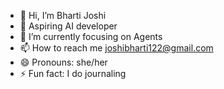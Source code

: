 - 👋 Hi, I’m Bharti Joshi
- 👀 Aspiring AI developer
- 🌱 I’m currently focusing on Agents
- 📫 How to reach me joshibharti122@gmail.com
- 😄 Pronouns: she/her
- ⚡ Fun fact: I do journaling 

<!---
bhartijoshi04/bhartijoshi04 is a ✨ special ✨ repository because its `README.md` (this file) appears on your GitHub profile.
You can click the Preview link to take a look at your changes.
--->
